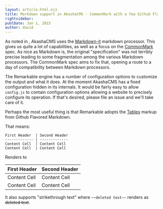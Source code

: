 ```yaml
---
layout: article.html.ejs
title: Markdown support in AkashaCMS - CommonMark with a few Github Flavored Markdown extensions
rightsidebar:
publDate: Jan 1, 2015
author: david
---
```


As noted in <a href="/documents/extensions.html"></a>, AkashaCMS uses the [Markdown-it](https://www.npmjs.com/package/markdown-it) markdown processor.  This gives us quite a lot of capabilities, as well as a focus on the [CommonMark](http://commonmark.org/) spec.  As nice as Markdown is, the original "specification" was not terribly precise leading to some fragmentation among the various Markdown processors.  The CommonMark spec aims to fix that, opening a route to a day of compatibility between Markdown processors.

The Remarkable engine has a number of configuration options to customize the output and what it does.  At the moment AkashaCMS has a fixed configuration hidden in its internals.  It would be fairly easy to allow `config.js` to contain configuration options allowing a website to precisely configure its operation.  If that's desired, please file an issue and we'll take care of it.

Perhaps the most useful thing is that Remarkable adopts the [Tables](https://help.github.com/articles/github-flavored-markdown/#tables) markup from Github Flavored Markdown.

That means:

```
First Header  | Second Header
------------- | -------------
Content Cell  | Content Cell
Content Cell  | Content Cell
```

Renders to

First Header  | Second Header
------------- | -------------
Content Cell  | Content Cell
Content Cell  | Content Cell

It also supports "strikethrough text" where `~~deleted text~~` renders as ~~deleted text~~.